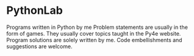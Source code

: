 # PythonLab
Programs written in Python by me
Problem statements are usually in the form of games.
They usually cover topics taught in the Py4e website. 
Program solutions are solely written by me. 
Code embellishments and suggestions are welcome.
